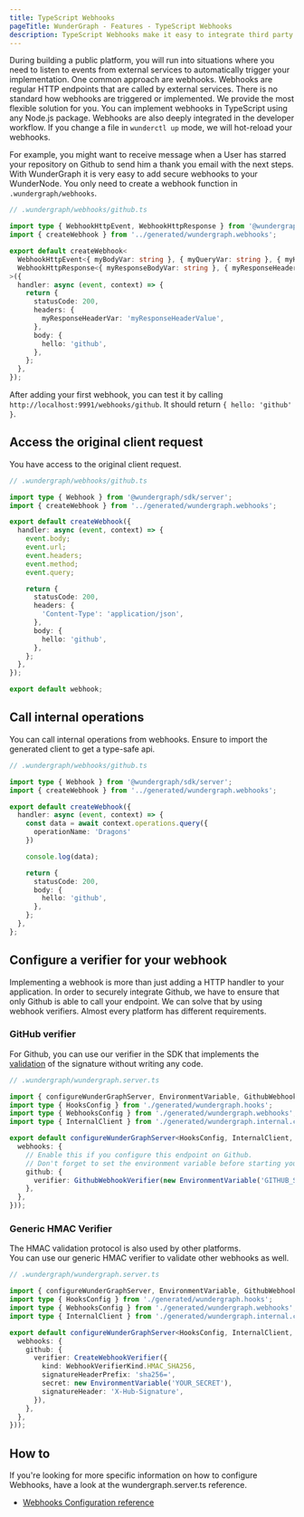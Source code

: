 ```yaml
---
title: TypeScript Webhooks
pageTitle: WunderGraph - Features - TypeScript Webhooks
description: TypeScript Webhooks make it easy to integrate third party applications. With WunderGraph, you're able to use TypeScript to make this as easy and secure as possible.
---
```


During building a public platform, you will run into situations where you need to listen to events from external services to automatically trigger your implementation. One common approach are webhooks.
Webhooks are regular HTTP endpoints that are called by external services. There is no standard how webhooks are triggered or implemented. We provide the most flexible solution for you.
You can implement webhooks in TypeScript using any Node.js package. Webhooks are also deeply integrated in the developer workflow. If you change a file in `wunderctl up` mode, we will hot-reload your webhooks.

For example, you might want to receive message when a User has starred your repository on Github to send him a thank you email with the next steps. With WunderGraph it is very easy to add secure webhooks to your WunderNode. You only need to create a webhook function in `.wundergraph/webhooks`.

```typescript
// .wundergraph/webhooks/github.ts

import type { WebhookHttpEvent, WebhookHttpResponse } from '@wundergraph/sdk/server';
import { createWebhook } from '../generated/wundergraph.webhooks';

export default createWebhook<
  WebhookHttpEvent<{ myBodyVar: string }, { myQueryVar: string }, { myHeaderVar: string }>,
  WebhookHttpResponse<{ myResponseBodyVar: string }, { myResponseHeaderVar: string }>
>({
  handler: async (event, context) => {
    return {
      statusCode: 200,
      headers: {
        myResponseHeaderVar: 'myResponseHeaderValue',
      },
      body: {
        hello: 'github',
      },
    };
  },
});
```

After adding your first webhook, you can test it by calling `http://localhost:9991/webhooks/github`. It should return `{ hello: 'github' }`.

## Access the original client request

You have access to the original client request.

```typescript
// .wundergraph/webhooks/github.ts

import type { Webhook } from '@wundergraph/sdk/server';
import { createWebhook } from '../generated/wundergraph.webhooks';

export default createWebhook({
  handler: async (event, context) => {
    event.body;
    event.url;
    event.headers;
    event.method;
    event.query;

    return {
      statusCode: 200,
      headers: {
        'Content-Type': 'application/json',
      },
      body: {
        hello: 'github',
      },
    };
  },
});

export default webhook;
```

## Call internal operations

You can call internal operations from webhooks. Ensure to import the generated client to get a type-safe api.

```typescript
// .wundergraph/webhooks/github.ts

import type { Webhook } from '@wundergraph/sdk/server';
import { createWebhook } from '../generated/wundergraph.webhooks';

export default createWebhook({
  handler: async (event, context) => {
    const data = await context.operations.query({
      operationName: 'Dragons'
    })

    console.log(data);

    return {
      statusCode: 200,
      body: {
        hello: 'github',
      },
    };
  },
};
```

## Configure a verifier for your webhook

Implementing a webhook is more than just adding a HTTP handler to your application. In order to securely integrate Github, we have to ensure that only Github is able to call your endpoint. We can solve that by using webhook verifiers. Almost every platform has different requirements.

### GitHub verifier

For Github, you can use our verifier in the SDK that implements the [validation](https://docs.github.com/en/developers/webhooks-and-events/webhooks/securing-your-webhooks) of the signature without writing any code.

```typescript
// .wundergraph/wundergraph.server.ts

import { configureWunderGraphServer, EnvironmentVariable, GithubWebhookVerifier } from '@wundergraph/sdk/server';
import type { HooksConfig } from './generated/wundergraph.hooks';
import type { WebhooksConfig } from './generated/wundergraph.webhooks';
import type { InternalClient } from './generated/wundergraph.internal.client';

export default configureWunderGraphServer<HooksConfig, InternalClient, WebhooksConfig>(() => ({
  webhooks: {
    // Enable this if you configure this endpoint on Github.
    // Don't forget to set the environment variable before starting your WunderNode
    github: {
      verifier: GithubWebhookVerifier(new EnvironmentVariable('GITHUB_SECRET')),
    },
  },
}));
```

### Generic HMAC Verifier

The HMAC validation protocol is also used by other platforms.  
You can use our generic HMAC verifier to validate other webhooks as well.

```typescript
// .wundergraph/wundergraph.server.ts

import { configureWunderGraphServer, EnvironmentVariable, GithubWebhookVerifier } from '@wundergraph/sdk/server';
import type { HooksConfig } from './generated/wundergraph.hooks';
import type { WebhooksConfig } from './generated/wundergraph.webhooks';
import type { InternalClient } from './generated/wundergraph.internal.client';

export default configureWunderGraphServer<HooksConfig, InternalClient, WebhooksConfig>(() => ({
  webhooks: {
    github: {
      verifier: CreateWebhookVerifier({
        kind: WebhookVerifierKind.HMAC_SHA256,
        signatureHeaderPrefix: 'sha256=',
        secret: new EnvironmentVariable('YOUR_SECRET'),
        signatureHeader: 'X-Hub-Signature',
      }),
    },
  },
}));
```

## How to

If you're looking for more specific information on how to configure Webhooks,
have a look at the wundergraph.server.ts reference.

- [Webhooks Configuration reference](/docs/wundergraph-server-reference/webhooks)
